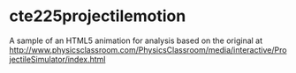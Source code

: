 # cte225projectilemotion
A sample of an HTML5 animation for analysis based on the original at http://www.physicsclassroom.com/PhysicsClassroom/media/interactive/ProjectileSimulator/index.html
